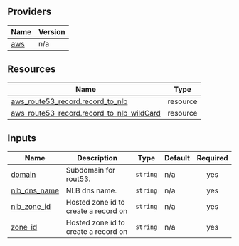 ## Providers

| Name | Version |
|------|---------|
| <a name="provider_aws"></a> [aws](#provider\_aws) | n/a |

## Resources

| Name | Type |
|------|------|
| [aws_route53_record.record_to_nlb](https://registry.terraform.io/providers/hashicorp/aws/latest/docs/resources/route53_record) | resource |
| [aws_route53_record.record_to_nlb_wildCard](https://registry.terraform.io/providers/hashicorp/aws/latest/docs/resources/route53_record) | resource |

## Inputs

| Name | Description | Type | Default | Required |
|------|-------------|------|---------|:--------:|
| <a name="input_domain"></a> [domain](#input\_domain) | Subdomain for rout53. | `string` | n/a | yes |
| <a name="input_nlb_dns_name"></a> [nlb\_dns\_name](#input\_nlb\_dns\_name) | NLB dns name. | `string` | n/a | yes |
| <a name="input_nlb_zone_id"></a> [nlb\_zone\_id](#input\_nlb\_zone\_id) | Hosted zone id to create a record on | `string` | n/a | yes |
| <a name="input_zone_id"></a> [zone\_id](#input\_zone\_id) | Hosted zone id to create a record on | `string` | n/a | yes |
